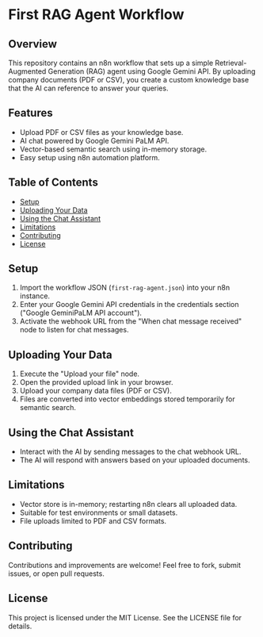 # First RAG Agent Workflow

## Overview
This repository contains an n8n workflow that sets up a simple Retrieval-Augmented Generation (RAG) agent using Google Gemini API. By uploading company documents (PDF or CSV), you create a custom knowledge base that the AI can reference to answer your queries.

## Features
- Upload PDF or CSV files as your knowledge base.
- AI chat powered by Google Gemini PaLM API.
- Vector-based semantic search using in-memory storage.
- Easy setup using n8n automation platform.

## Table of Contents
- [Setup](#setup)
- [Uploading Your Data](#uploading-your-data)
- [Using the Chat Assistant](#using-the-chat-assistant)
- [Limitations](#limitations)
- [Contributing](#contributing)
- [License](#license)

## Setup
1. Import the workflow JSON (`first-rag-agent.json`) into your n8n instance.
2. Enter your Google Gemini API credentials in the credentials section ("Google GeminiPaLM API account").
3. Activate the webhook URL from the "When chat message received" node to listen for chat messages.

## Uploading Your Data
1. Execute the "Upload your file" node.
2. Open the provided upload link in your browser.
3. Upload your company data files (PDF or CSV).
4. Files are converted into vector embeddings stored temporarily for semantic search.

## Using the Chat Assistant
- Interact with the AI by sending messages to the chat webhook URL.
- The AI will respond with answers based on your uploaded documents.

## Limitations
- Vector store is in-memory; restarting n8n clears all uploaded data.
- Suitable for test environments or small datasets.
- File uploads limited to PDF and CSV formats.

## Contributing
Contributions and improvements are welcome! Feel free to fork, submit issues, or open pull requests.

## License
This project is licensed under the MIT License. See the LICENSE file for details.
